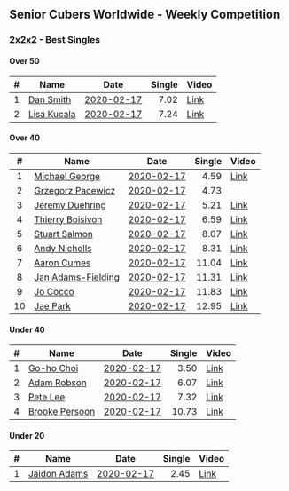 ## Senior Cubers Worldwide - Weekly Competition
### 2x2x2 - Best Singles

#### Over 50

| # | Name | Date | Single | Video |
| :--: | -- | :--: | --: | -- |
| 1 |[Dan Smith](../persons/dan_smith.md) |[2020-02-17](2020-02-17.md) |7.02 | [Link](https://www.facebook.com/events/176704156956327/permalink/178124056814337/) |
| 2 |[Lisa Kucala](../persons/lisa_kucala.md) |[2020-02-17](2020-02-17.md) |7.24 | [Link](https://www.facebook.com/events/176704156956327/permalink/177822780177798/) |

#### Over 40

| # | Name | Date | Single | Video |
| :--: | -- | :--: | --: | -- |
| 1 |[Michael George](../persons/michael_george.md) |[2020-02-17](2020-02-17.md) |4.59 | [Link](https://www.facebook.com/events/176704156956327/permalink/178424350117641/) |
| 2 |[Grzegorz Pacewicz](../persons/grzegorz_pacewicz.md) |[2020-02-17](2020-02-17.md) |4.73 | |
| 3 |[Jeremy Duehring](../persons/jeremy_duehring.md) |[2020-02-17](2020-02-17.md) |5.21 | [Link](https://www.facebook.com/events/176704156956327/permalink/177381356888607/) |
| 4 |[Thierry Boisivon](../persons/thierry_boisivon.md) |[2020-02-17](2020-02-17.md) |6.59 | [Link](https://www.facebook.com/events/176704156956327/permalink/181037429856333/) |
| 5 |[Stuart Salmon](../persons/stuart_salmon.md) |[2020-02-17](2020-02-17.md) |8.07 | [Link](https://www.facebook.com/events/176704156956327/permalink/181182663175143/) |
| 6 |[Andy Nicholls](../persons/andy_nicholls.md) |[2020-02-17](2020-02-17.md) |8.31 | [Link](https://www.facebook.com/events/176704156956327/permalink/177170673576342/) |
| 7 |[Aaron Cumes](../persons/aaron_cumes.md) |[2020-02-17](2020-02-17.md) |11.04 | [Link](https://www.facebook.com/events/176704156956327/permalink/178556813437728/) |
| 8 |[Jan Adams-Fielding](../persons/jan_adams-fielding.md) |[2020-02-17](2020-02-17.md) |11.31 | [Link](https://www.facebook.com/events/176704156956327/permalink/180508603242549/) |
| 9 |[Jo Cocco](../persons/jo_cocco.md) |[2020-02-17](2020-02-17.md) |11.83 | [Link](https://www.facebook.com/events/176704156956327/permalink/181058473187562/) |
| 10 |[Jae Park](../persons/jae_park.md) |[2020-02-17](2020-02-17.md) |12.95 | [Link](https://www.facebook.com/events/176704156956327/permalink/177449880215088/) |

#### Under 40

| # | Name | Date | Single | Video |
| :--: | -- | :--: | --: | -- |
| 1 |[Go-ho Choi](../persons/go-ho_choi.md) |[2020-02-17](2020-02-17.md) |3.50 | [Link](https://www.facebook.com/events/176704156956327/permalink/178287783464631/) |
| 2 |[Adam Robson](../persons/adam_robson.md) |[2020-02-17](2020-02-17.md) |6.07 | [Link](https://www.facebook.com/events/176704156956327/permalink/178953400064736/) |
| 3 |[Pete Lee](../persons/pete_lee.md) |[2020-02-17](2020-02-17.md) |7.32 | [Link](https://www.facebook.com/events/176704156956327/permalink/179850233308386/) |
| 4 |[Brooke Persoon](../persons/brooke_persoon.md) |[2020-02-17](2020-02-17.md) |10.73 | [Link](https://www.facebook.com/events/176704156956327/permalink/181292296497513/) |

#### Under 20

| # | Name | Date | Single | Video |
| :--: | -- | :--: | --: | -- |
| 1 |[Jaidon Adams](../persons/jaidon_adams.md) |[2020-02-17](2020-02-17.md) |2.45 | [Link](https://www.facebook.com/events/176704156956327/permalink/180633799896696/) |

